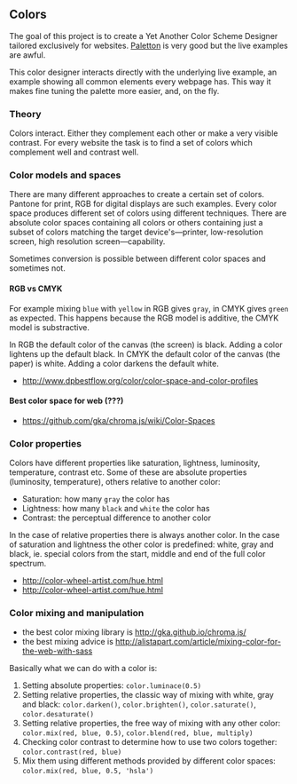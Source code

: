 ## Colors

The goal of this project is to create a Yet Another Color Scheme Designer tailored exclusively for websites.
[Paletton](http://paletton.com/) is very good but the live examples are awful.

This color designer interacts directly with the underlying live example, an example showing all common elements every webpage has.
This way it makes fine tuning the palette more easier, and, on the fly.

### Theory

Colors interact. Either they complement each other or make a very visible contrast.
For every website the task is to find a set of colors which complement well and contrast well.

### Color models and spaces

There are many different approaches to create a certain set of colors. Pantone for print, RGB for digital displays are such examples.
Every color space produces different set of colors using different techniques.
There are absolute color spaces containing all colors or others containing just a subset of colors matching the target device's&mdash;printer, low-resolution screen, high resolution screen&mdash;capability.

Sometimes conversion is possible between different color spaces and sometimes not.

#### RGB vs CMYK

For example mixing `blue` with `yellow` in RGB gives `gray`, in CMYK gives `green` as expected.
This happens because the RGB model is additive, the CMYK model is substractive.

In RGB the default color of the canvas (the screen) is black. Adding a color lightens up the default black.
In CMYK the default color of the canvas (the paper) is white. Adding a color darkens the default white.

* http://www.dpbestflow.org/color/color-space-and-color-profiles

#### Best color space for web (???)

* https://github.com/gka/chroma.js/wiki/Color-Spaces


### Color properties

Colors have different properties like saturation, lightness, luminosity, temperature, contrast etc.
Some of these are absolute properties (luminosity, temperature), others relative to another color:

* Saturation: how many `gray` the color has
* Lightness: how many `black` and `white` the color has
* Contrast: the perceptual difference to another color

In the case of relative properties there is always another color.
In the case of saturation and lightness the other color is predefined: white, gray and black, ie. special colors from the start, middle and end of the full color spectrum.

* http://color-wheel-artist.com/hue.html
* http://color-wheel-artist.com/hue.html


### Color mixing and manipulation

* the best color mixing library is http://gka.github.io/chroma.js/
* the best mixing advice is http://alistapart.com/article/mixing-color-for-the-web-with-sass

Basically what we can do with a color is:

1. Setting absolute properties: `color.luminace(0.5)`
2. Setting relative properties, the classic way of mixing with white, gray and black: `color.darken()`, `color.brighten()`, `color.saturate()`, `color.desaturate()`
3. Setting relative properties, the free way of mixing with any other color: `color.mix(red, blue, 0.5)`, `color.blend(red, blue, multiply)`
4. Checking color contrast to determine how to use two colors together: `color.contrast(red, blue)`
5. Mix them using different methods provided by different color spaces: `color.mix(red, blue, 0.5, 'hsla')`
